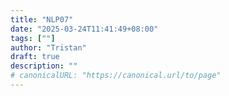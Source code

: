 ```yaml
---
title: "NLP07"
date: "2025-03-24T11:41:49+08:00"
tags: [""]
author: "Tristan"
draft: true
description: ""
# canonicalURL: "https://canonical.url/to/page"
---
```

